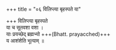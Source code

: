 +++
title = "०६ विलिप्त्या बृहस्पते या"

+++
विलिप्त्या बृहस्पते  
या च सूतवशा वशा ।  
याः प्रयच्छेद् ब्रह्मभ्यो +++(Bhatt. prayacched)+++  
य आशंशेति भूत्याम् ॥